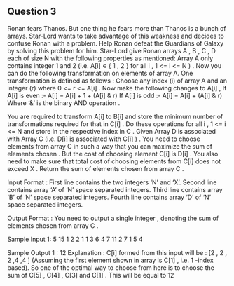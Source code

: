 ## Question 3

Ronan fears Thanos. But one thing he fears more than Thanos is a bunch of arrays. Star-Lord wants to take advantage of this weakness and decides to confuse 
Ronan with a problem. Help Ronan defeat the Guardians of Galaxy by solving this problem for him. Star-Lord give Ronan arrays A , B , C , D each of size N with the 
following properties as mentioned:
  Array A only contains integer 1 and 2 (i.e. A[i] ∊ { 1 , 2 } for all i , 1 <= i <= N ) . Now you can do the following transformation on elements of array A.
  One transformation is defined as follows :
    Choose any index (i) of array A and an integer (r) where 0 <= r <= A[i] .
    Now make the following changes to A[i] ,
    If A[i] is even :- A[i] = A[i] + 1 + (A[i] & r)
    If A[i] is odd :- A[i] = A[i] + (A[i] & r)
    Where ‘&’ is the binary AND operation .

You are required to transform A[i] to B[i] and store the minimum number of transformations required for that in C[i] . Do these operations for all i , 1 <= i <= N and store in the respective index in C .
Given Array D is associated with Array C (i.e. D[i] is associated with C[i] ) . You need to choose elements from array C in such a way that you can maximize the sum of elements chosen . But the cost of choosing element C[i] is D[i] . You also need to make sure that total cost of choosing elements from C[i] does not exceed X .
Return the sum of elements chosen from array C .

Input Format :
 First line contains the two integers ‘N’ and ‘X’.
 Second line contains array ‘A’ of ‘N’ space separated integers.
 Third line contains array ‘B’ of ‘N’ space separated integers.
 Fourth line contains array ‘D’ of ‘N’ space separated integers.

Output Format :
 You need to output a single integer , denoting the sum of elements chosen from array C .

Sample Input 1:
 5 15
 1 2 2 1 1
 3 6 4 7 11
 2 7 1 5 4

Sample Output 1 :
 12
 Explanation :
  C[i] formed from this input will be : [2 , 2 , 2 ,4 ,4 ] (Assuming the first element shown in array is C[1] , i.e. 1 -index based). 
  So one of the optimal way to choose from here is to choose the sum of C[5] , C[4] , C[3] and C[1] . This will be equal to 12
